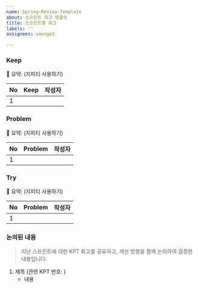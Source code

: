 ```yaml
---
name: Spring-Review-Template
about: 스프린트 회고 템플릿
title: 스프린트몇 회고
labels: ''
assignees: soonge2

---
```


### Keep

💭 요약: (지피티 사용하기)

| No | Keep | 작성자 |
| --- | --- | --- |
| 1 |  |  |

### Problem

💭 요약: (지피티 사용하기)

| No | Problem | 작성자 |
| --- | --- | --- |
| 1 |  |  |

### Try

💭 요약: (지피티 사용하기)

| No | Problem | 작성자 |
| --- | --- | --- |
| 1 |  |  |

### 논의된 내용

> 지난 스프린트에 대한 KPT 회고를 공유하고, 개선 방향을 함께 논의하여 결정한 내용입니다.
> 
1. 제목 (관련 KPT 번호: )
    - 내용
